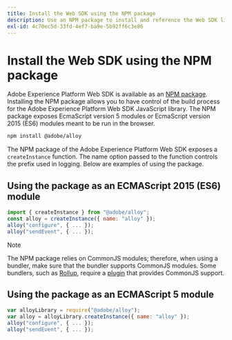 ```yaml
---
title: Install the Web SDK using the NPM package
description: Use an NPM package to install and reference the Web SDK library.
exl-id: 4c70ec5d-33fd-4ef7-ba9e-5b92ff6c3e86
---
```

# Install the Web SDK using the NPM package

Adobe Experience Platform Web SDK is available as an [NPM package](https://www.npmjs.com). Installing the NPM package allows you to have control of the build process for the Adobe Experience Platform Web SDK JavaScript library. The NPM package exposes EcmaScript version 5 modules or EcmaScript version 2015 (ES6) modules meant to be run in the browser.

```bash
npm install @adobe/alloy
```

The NPM package of the Adobe Experience Platform Web SDK exposes a `createInstance` function. The name option passed to the function controls the prefix used in logging. Below are examples of using the package.

## Using the package as an ECMAScript 2015 (ES6) module

```js
import { createInstance } from "@adobe/alloy";
const alloy = createInstance({ name: "alloy" });
alloy("configure", { ... });
alloy("sendEvent", { ... });
```

>[!NOTE]
>
>The NPM package relies on CommonJS modules; therefore, when using a bundler, make sure that the bundler supports CommonJS modules. Some bundlers, such as [Rollup](https://rollupjs.org), require a [plugin](https://www.npmjs.com/package/@rollup/plugin-commonjs) that provides CommonJS support.

## Using the package as an ECMAScript 5 module

```js
var alloyLibrary = require("@adobe/alloy");
var alloy = alloyLibrary.createInstance({ name: "alloy" });
alloy("configure", { ... });
alloy("sendEvent", { ... });
```
